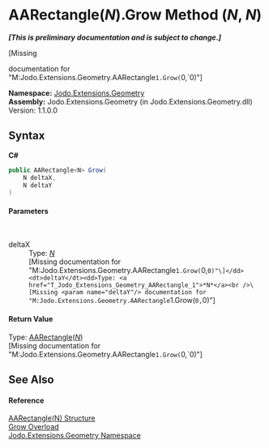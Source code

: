 # AARectangle(*N*).Grow Method (*N*, *N*)
 _**\[This is preliminary documentation and is subject to change.\]**_

\[Missing <summary> documentation for "M:Jodo.Extensions.Geometry.AARectangle`1.Grow(`0,`0)"\]

**Namespace:**&nbsp;<a href="N_Jodo_Extensions_Geometry">Jodo.Extensions.Geometry</a><br />**Assembly:**&nbsp;Jodo.Extensions.Geometry (in Jodo.Extensions.Geometry.dll) Version: 1.1.0.0

## Syntax

**C#**<br />
``` C#
public AARectangle<N> Grow(
	N deltaX,
	N deltaY
)
```


#### Parameters
&nbsp;<dl><dt>deltaX</dt><dd>Type: <a href="T_Jodo_Extensions_Geometry_AARectangle_1">*N*</a><br />\[Missing <param name="deltaX"/> documentation for "M:Jodo.Extensions.Geometry.AARectangle`1.Grow(`0,`0)"\]</dd><dt>deltaY</dt><dd>Type: <a href="T_Jodo_Extensions_Geometry_AARectangle_1">*N*</a><br />\[Missing <param name="deltaY"/> documentation for "M:Jodo.Extensions.Geometry.AARectangle`1.Grow(`0,`0)"\]</dd></dl>

#### Return Value
Type: <a href="T_Jodo_Extensions_Geometry_AARectangle_1">AARectangle</a>(<a href="T_Jodo_Extensions_Geometry_AARectangle_1">*N*</a>)<br />\[Missing <returns> documentation for "M:Jodo.Extensions.Geometry.AARectangle`1.Grow(`0,`0)"\]

## See Also


#### Reference
<a href="T_Jodo_Extensions_Geometry_AARectangle_1">AARectangle(N) Structure</a><br /><a href="Overload_Jodo_Extensions_Geometry_AARectangle_1_Grow">Grow Overload</a><br /><a href="N_Jodo_Extensions_Geometry">Jodo.Extensions.Geometry Namespace</a><br />
